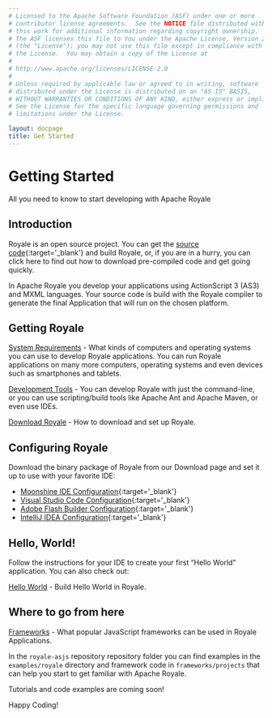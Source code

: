 ```yaml
---
# Licensed to the Apache Software Foundation (ASF) under one or more
# contributor license agreements.  See the NOTICE file distributed with
# this work for additional information regarding copyright ownership.
# The ASF licenses this file to You under the Apache License, Version 2.0
# (the "License"); you may not use this file except in compliance with
# the License.  You may obtain a copy of the License at
# 
# http://www.apache.org/licenses/LICENSE-2.0
# 
# Unless required by applicable law or agreed to in writing, software
# distributed under the License is distributed on an "AS IS" BASIS,
# WITHOUT WARRANTIES OR CONDITIONS OF ANY KIND, either express or implied.
# See the License for the specific language governing permissions and
# limitations under the License.

layout: docpage
title: Get Started
---
```


# Getting Started
All you need to know to start developing with Apache Royale


## Introduction

Royale is an open source project. You can get the [source code](http://royale.apache.org/source-code/){:target='_blank'} and build Royale, or, if you are in a hurry, you can click here to find out how to download pre-compiled code and get going quickly.

In Apache Royale you develop your applications using ActionScript 3 (AS3) and MXML languages. Your source code is build with the Royale compiler to generate the final Application that will run on the chosen platform.


## Getting Royale

[System Requirements](Welcome/Get_Started/System-Requirements.html) - What kinds of computers and operating systems you can use to develop Royale applications.  You can run Royale applications on many more computers, operating systems and even devices such as smartphones and tablets.

[Development Tools](Welcome/Get_Started/Development-tools.html) - You can develop Royale with just the command-line, or you can use scripting/build tools like Apache Ant and Apache Maven, or even use IDEs.

[Download Royale](Welcome/Get_Started/Download-Royale.html) - How to download and set up Royale.


## Configuring Royale

Download the binary package of Royale from our Download page and set it up to use with your favorite IDE:

+ [Moonshine IDE Configuration](https://github.com/apache/royale-asjs/wiki/Moonshine-IDE){:target='_blank'}
+ [Visual Studio Code Configuration](https://github.com/apache/royale-asjs/wiki/Visual-Studio-Code){:target='_blank'}
+ [Adobe Flash Builder Configuration](https://github.com/apache/royale-asjs/wiki/Flash-Builder-4.7){:target='_blank'}
+ [IntelliJ IDEA Configuration](https://github.com/apache/royale-asjs/wiki/IntelliJ-IDEA){:target='_blank'}


## Hello, World!

Follow the instructions for your IDE to create your first “Hello World” application. You can also check out:

[Hello World](Welcome/Get_Started/Hello-World.html) - Build Hello World in Royale.


## Where to go from here

[Frameworks](Welcome/Get_Started/Frameworks.html) - What popular JavaScript frameworks can be used in Royale Applications.

In the `royale-asjs` repository repository folder you can find examples in the `examples/royale` directory and framework code in `frameworks/projects` that can help you start to get familiar with Apache Royale.

Tutorials and code examples are coming soon!

Happy Coding!